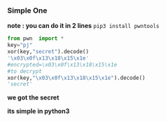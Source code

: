 ###  Simple One 
**note : you can do it in 2 lines**
  `pip3 install pwntools`
  
  
  ```python
  from pwn  import *
  key="pj"
  xor(key,"secret").decode()
  '\x03\x0f\x13\x18\x15\x1e'
  #encrypted=\x03\x0f\x13\x18\x15\x1e
  #to decrypt
  xor(key,"\x03\x0f\x13\x18\x15\x1e").decode()
  'secret'
  ```
  
  **we got the secret** 
  
  **its simple in python3**

